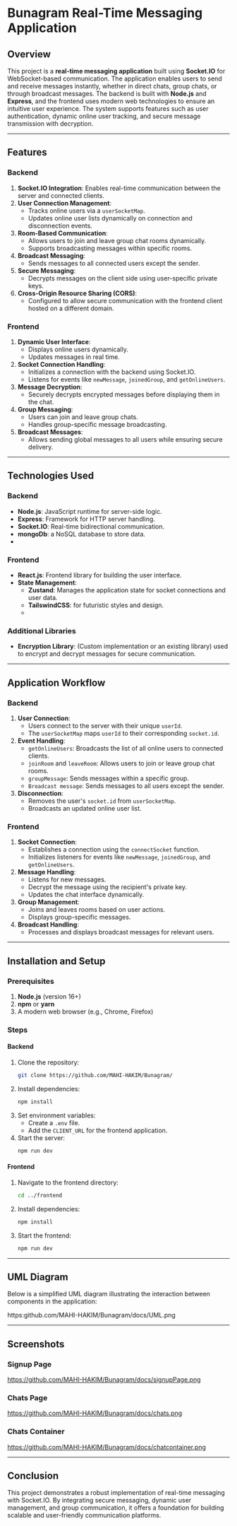 # Bunagram Real-Time Messaging Application

## Overview
This project is a **real-time messaging application** built using **Socket.IO** for WebSocket-based communication. The application enables users to send and receive messages instantly, whether in direct chats, group chats, or through broadcast messages. The backend is built with **Node.js** and **Express**, and the frontend uses modern web technologies to ensure an intuitive user experience. The system supports features such as user authentication, dynamic online user tracking, and secure message transmission with decryption.

---

## Features

### Backend
1. **Socket.IO Integration**: Enables real-time communication between the server and connected clients.
2. **User Connection Management**:
   - Tracks online users via a `userSocketMap`.
   - Updates online user lists dynamically on connection and disconnection events.
3. **Room-Based Communication**:
   - Allows users to join and leave group chat rooms dynamically.
   - Supports broadcasting messages within specific rooms.
4. **Broadcast Messaging**:
   - Sends messages to all connected users except the sender.
5. **Secure Messaging**:
   - Decrypts messages on the client side using user-specific private keys.
6. **Cross-Origin Resource Sharing (CORS)**:
   - Configured to allow secure communication with the frontend client hosted on a different domain.

### Frontend
1. **Dynamic User Interface**:
   - Displays online users dynamically.
   - Updates messages in real time.
2. **Socket Connection Handling**:
   - Initializes a connection with the backend using Socket.IO.
   - Listens for events like `newMessage`, `joinedGroup`, and `getOnlineUsers`.
3. **Message Decryption**:
   - Securely decrypts encrypted messages before displaying them in the chat.
4. **Group Messaging**:
   - Users can join and leave group chats.
   - Handles group-specific message broadcasting.
5. **Broadcast Messages**:
   - Allows sending global messages to all users while ensuring secure delivery.

---

## Technologies Used

### Backend
- **Node.js**: JavaScript runtime for server-side logic.
- **Express**: Framework for HTTP server handling.
- **Socket.IO**: Real-time bidirectional communication.
- **mongoDb**: a NoSQL database to store data.
- 

### Frontend
- **React.js**: Frontend library for building the user interface.
- **State Management**:
  - **Zustand**: Manages the application state for socket connections and user data.
  - **TailswindCSS**: for futuristic styles and design.
  - 

### Additional Libraries
- **Encryption Library**: (Custom implementation or an existing library) used to encrypt and decrypt messages for secure communication.

---

## Application Workflow

### Backend
1. **User Connection**:
   - Users connect to the server with their unique `userId`.
   - The `userSocketMap` maps `userId` to their corresponding `socket.id`.
2. **Event Handling**:
   - `getOnlineUsers`: Broadcasts the list of all online users to connected clients.
   - `joinRoom` and `leaveRoom`: Allows users to join or leave group chat rooms.
   - `groupMessage`: Sends messages within a specific group.
   - `Broadcast message`: Sends messages to all users except the sender.
3. **Disconnection**:
   - Removes the user's `socket.id` from `userSocketMap`.
   - Broadcasts an updated online user list.

### Frontend
1. **Socket Connection**:
   - Establishes a connection using the `connectSocket` function.
   - Initializes listeners for events like `newMessage`, `joinedGroup`, and `getOnlineUsers`.
2. **Message Handling**:
   - Listens for new messages.
   - Decrypt the message using the recipient's private key.
   - Updates the chat interface dynamically.
3. **Group Management**:
   - Joins and leaves rooms based on user actions.
   - Displays group-specific messages.
4. **Broadcast Handling**:
   - Processes and displays broadcast messages for relevant users.

---

## Installation and Setup

### Prerequisites
1. **Node.js** (version 16+)
2. **npm** or **yarn**
3. A modern web browser (e.g., Chrome, Firefox)

### Steps

#### Backend
1. Clone the repository:
   ```bash
   git clone https://github.com/MAHI-HAKIM/Bunagram/
   ```
2. Install dependencies:
   ```bash
   npm install
   ```
3. Set environment variables:
   - Create a `.env` file.
   - Add the `CLIENT_URL` for the frontend application.
4. Start the server:
   ```bash
   npm run dev
   ```

#### Frontend
1. Navigate to the frontend directory:
   ```bash
   cd ../frontend
   ```
2. Install dependencies:
   ```bash
   npm install
   ```
3. Start the frontend:
   ```bash
   npm run dev
   ```

---

## UML Diagram

Below is a simplified UML diagram illustrating the interaction between components in the application:

https:github.com/MAHI-HAKIM/Bunagram/docs/UML.png

---

## Screenshots

### Signup Page
https://github.com/MAHI-HAKIM/Bunagram/docs/signupPage.png
### Chats Page
https://github.com/MAHI-HAKIM/Bunagram/docs/chats.png
### Chats Container 
https://github.com/MAHI-HAKIM/Bunagram/docs/chatcontainer.png

---



## Conclusion
This project demonstrates a robust implementation of real-time messaging with Socket.IO. By integrating secure messaging, dynamic user management, and group communication, it offers a foundation for building scalable and user-friendly communication platforms.

